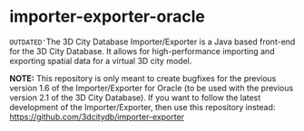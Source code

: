 importer-exporter-oracle
========================

`OUTDATED'`The 3D City Database Importer/Exporter is a Java based front-end for the 3D City Database. It allows for high-performance importing and exporting spatial data for a virtual 3D city model.

**NOTE:** This repository is only meant to create bugfixes for the previous version 1.6 of the Importer/Exporter for Oracle (to be used with the previous version 2.1 of the 3D City Database). If you want to follow the latest development of the Importer/Exporter, then use this repository instead: https://github.com/3dcitydb/importer-exporter
